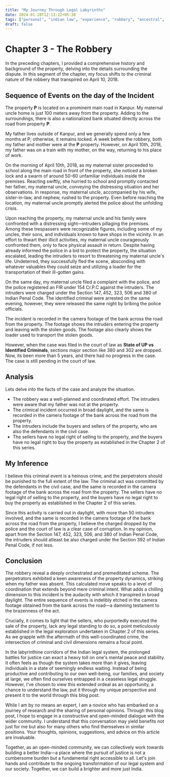 ```yaml
---
title: "My Journey Through Legal Labyrinths"
date: 2024-01-28T12:13:22+05:30
tags: ["personal", "indian law", "experience", "robbery", "ancestral", "property", "law", "crime", "indian penal code"]
draft: false
---
```


# Chapter 3 - The Robbery

In the preceding chapters, I provided a comprehensive history and background of the property, delving into the details surrounding the dispute. In this segment of the chapter, my focus shifts to the criminal nature of the robbery that transpired on April 10, 2018.

## Sequence of Events on the day of the Incident

The property **P** is located on a prominent main road in Kanpur. My maternal uncle home is just 100 meters away from the property. Adding to the surroundings, there is also a nationalized bank situated directly across the road from property **P**.

My father lives outside of Kanpur, and we generally spend only a few months at P; otherwise, it remains locked. A week before the robbery, both my father and mother were at the **P** property. However, on April 10th, 2018, my father was on a train with my mother, on the way, returning to his place of work.

On the morning of April 10th, 2018, as my maternal sister proceeded to school along the main road in front of the property, she noticed a broken lock and a swarm of around 50-60 unfamiliar individuals inside the premises. Reacting swiftly, she hurried to school and promptly contacted her father, my maternal uncle, conveying the distressing situation and her observations. In response, my maternal uncle, accompanied by his wife, sister-in-law, and nephew, rushed to the property. Even before reaching the location, my maternal uncle promptly alerted the police about the unfolding crisis.

Upon reaching the property, my maternal uncle and his family were confronted with a distressing sight—intruders pillaging the premises. Among these trespassers were recognizable figures, including some of my uncles, their sons, and individuals known to have shops in the vicinity. In an effort to thwart their illicit activities, my maternal uncle courageously confronted them, only to face physical assault in return. Despite having already informed the police in a bid to protect the property, the situation escalated, leading the intruders to resort to threatening my maternal uncle's life. Undeterred, they successfully fled the scene, absconding with whatever valuables they could seize and utilizing a loader for the transportation of their ill-gotten gains.

On the same day, my maternal uncle filed a complaint with the police, and the police registered an FIR under 154 Cr.P.C against the intruders. The intruders were charged under the Section 147, 452, 323, 506 and 380 of Indian Penal Code. The identified criminal were arrested on the same evening, however, they were released the same night by bribing the police officials.

The incident is recorded in the camera footage of the bank across the road from the property. The footage shows the intruders entering the property and leaving with the stolen goods. The footage also clearly shows the loader used to transport the stolen goods.

However, when the case was filed in the court of law as **State of UP vs Identified Criminals**, sections major section like 380 and 302 are dropped. Now, its been more than 5 years, and there had no progress in the case. The case is still pending in the court of law.

## Analysis
Lets delve into the facts of the case and analyze the situation.
- The robbery was a well-planned and coordinated effort. The intruders were aware that my father was not at the property. 
- The crimical incident occurred in broad daylight, and the same is recorded in the camera footage of the bank across the road from the property.
- The intruders include the buyers and sellers of the property, who are also the defendants in the civil case.
- The sellers have no legal right of selling to the property, and the buyers have no legal right to buy the property as established in the Chapter 2 of this series.


## My Inference

I believe this criminal event is a heinous crime, and the perpetrators should be punished to the full extent of the law. The criminal act was committed by the defendants in the civil case, and the same is recorded in the camera footage of the bank across the road from the property. The sellers have no legal right of selling to the property, and the buyers have no legal right to buy the property as established in the Chapter 2 of this series.

Since this activity is carried out in daylight, with more than 50 intruders involved, and the same is recorded in the camera footage of the bank across the road from the property, I believe the charged dropped by the police and the court of law is a clear case of corruption. In my opinion, apart from the Section 147, 452, 323, 506, and 380 of Indian Penal Code, the intruders should atleast be also charged under the Section 392 of Indian Penal Code, if not less.

## Conclusion

The robbery reveal a deeply orchestrated and premeditated scheme. The perpetrators exhibited a keen awareness of the property dynamics, striking when my father was absent. This calculated move speaks to a level of coordination that extends beyond mere criminal intent. What adds a chilling dimension to this incident is the audacity with which it transpired in broad daylight. The entire sequence of events is indelibly etched in the camera footage obtained from the bank across the road—a damning testament to the brazenness of the act.

Crucially, it comes to light that the sellers, who purportedly executed the sale of the property, lack any legal standing to do so, a point meticulously established in the legal exploration undertaken in Chapter 2 of this series. As we grapple with the aftermath of this well-coordinated crime, the intersection of criminal and civil dimensions remains a focal point. 

In the labyrinthine corridors of the Indian legal system, the prolonged battles for justice can exact a heavy toll on one's mental peace and stability. It often feels as though the system takes more than it gives, leaving individuals in a state of seemingly endless waiting. Instead of being productive and contributing to our own well-being, our families, and society at large, we often find ourselves entrapped in a ceaseless legal struggle.
However, I've chosen to view this extended ordeal as an opportunity, a chance to understand the law, put it through my unique perspective and present it to the world through this blog post. 

While I am by no means an expert, I am a novice who has embarked on a journey of research and the sharing of personal opinions. Through this blog post, I hope to engage in a constructive and open-minded dialogue with the wider community. I understand that this conversation may yield benefits not just for me but also for many others who find themselves in similar positions. Your thoughts, opinions, suggestions, and advice on this article are invaluable. 

Together, as an open-minded community, we can collectively work towards building a better India—a place where the pursuit of justice is not a cumbersome burden but a fundamental right accessible to all. Let's join hands and contribute to the ongoing transformation of our legal system and our society. Together, we can build a brighter and more just India.



